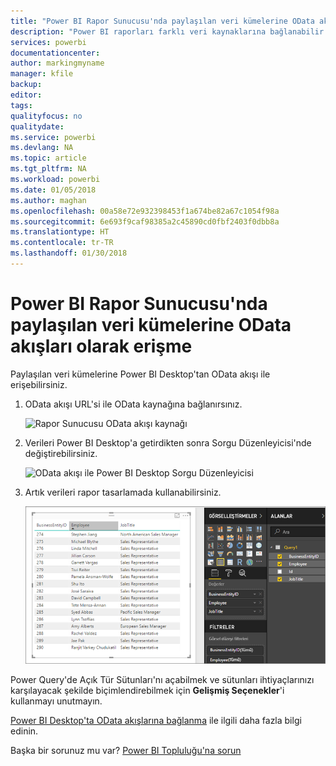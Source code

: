 ```yaml
---
title: "Power BI Rapor Sunucusu'nda paylaşılan veri kümelerine OData akışları olarak erişme"
description: "Power BI raporları farklı veri kaynaklarına bağlanabilir. Verilerin nasıl kullanıldığına bağlı olarak farklı veri kaynakları kullanılabilir."
services: powerbi
documentationcenter: 
author: markingmyname
manager: kfile
backup: 
editor: 
tags: 
qualityfocus: no
qualitydate: 
ms.service: powerbi
ms.devlang: NA
ms.topic: article
ms.tgt_pltfrm: NA
ms.workload: powerbi
ms.date: 01/05/2018
ms.author: maghan
ms.openlocfilehash: 00a58e72e932398453f1a674be82a67c1054f98a
ms.sourcegitcommit: 6e693f9caf98385a2c45890cd0fbf2403f0dbb8a
ms.translationtype: HT
ms.contentlocale: tr-TR
ms.lasthandoff: 01/30/2018
---
```

# <a name="accessing-shared-datasets-as-odata-feeds-in-power-bi-report-server"></a>Power BI Rapor Sunucusu'nda paylaşılan veri kümelerine OData akışları olarak erişme
Paylaşılan veri kümelerine Power BI Desktop'tan OData akışı ile erişebilirsiniz.

1. OData akışı URL'si ile OData kaynağına bağlanırsınız.
   
    ![Rapor Sunucusu OData akışı kaynağı](media/access-dataset-odata/report-server-odata-feed.png)
2. Verileri Power BI Desktop'a getirdikten sonra Sorgu Düzenleyicisi'nde değiştirebilirsiniz.
   
    ![OData akışı ile Power BI Desktop Sorgu Düzenleyicisi](media/access-dataset-odata/report-server-odata-results-query-editor.png)
3. Artık verileri rapor tasarlamada kullanabilirsiniz.
   
    ![OData akışı ile Power BI Desktop raporu tasarımı](media/access-dataset-odata/report-server-odata-power-bi-desktop-report-design.png)

Power Query'de Açık Tür Sütunları'nı açabilmek ve sütunları ihtiyaçlarınızı karşılayacak şekilde biçimlendirebilmek için **Gelişmiş Seçenekler**'i kullanmayı unutmayın.

[Power BI Desktop'ta OData akışlarına bağlanma](../desktop-connect-odata.md) ile ilgili daha fazla bilgi edinin.

Başka bir sorunuz mu var? [Power BI Topluluğu'na sorun](https://community.powerbi.com/)


